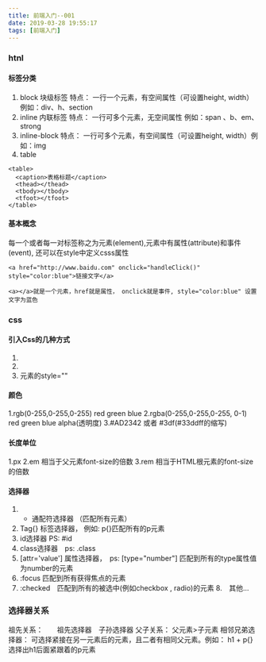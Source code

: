 ```yaml
---
title: 前端入门--001
date: 2019-03-28 19:55:17
tags: [前端入门]
---
```


### htnl
#### 标签分类
1. block 块级标签    特点： 一行一个元素，有空间属性（可设置height, width）例如：div、h、section 
2. inline 内联标签   特点： 一行可多个元素，无空间属性  例如：span 、b、em、strong
3. inline-block     特点： 一行可多个元素，有空间属性（可设置height, width）例如：img
4. table 
```
<table>
  <caption>表格标题</caption> 
  <thead></thead>
  <tbody></tbody>
  <tfoot></tfoot>
</table>
```

#### 基本概念
每一个或者每一对标签称之为元素(element),元素中有属性(attribute)和事件(event), 还可以在style中定义csss属性
```
<a href="http://www.baidu.com" onclick="handleClick()" style="color:blue">链接文字</a>

<a></a>就是一个元素，href就是属性， onclick就是事件, style="color:blue" 设置文字为蓝色
```
### css
#### 引入Css的几种方式
1. <link href="">
2. <style></style>
3. 元素的style=""

#### 颜色
1.rgb(0-255,0-255,0-255)
  red green blue
2.rgba(0-255,0-255,0-255, 0-1)
  red green blue alpha(透明度)
3.#AD2342 或者 #3df(#33ddff的缩写)

#### 长度单位
1.px
2.em 相当于父元素font-size的倍数
3.rem 相当于HTML根元素的font-size的倍数

#### 选择器
1. * 通配符选择器 （匹配所有元素）
2. Tag{} 标签选择器， 例如: p{}匹配所有的p元素
3. id选择器 PS: #id
4. class选择器　ps: .class
5. [attr='value'] 属性选择器，　ps: [type="number"] 匹配到所有的type属性值为number的元素
6. :focus 匹配到所有获得焦点的元素
7. :checked　匹配到所有的被选中(例如checkbox , radio)的元素
8.　其他...

### 选择器关系
祖先关系：　　祖先选择器　子孙选择器
父子关系：   父元素>子元素
相邻兄弟选择器： 可选择紧接在另一元素后的元素，且二者有相同父元素。例如： h1 + p{} 选择出h1后面紧跟着的p元素

